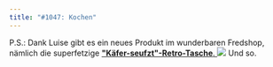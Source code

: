 ```yaml
---
title: "#1047: Kochen"
---
```


P.S.:
Dank Luise gibt es ein neues Produkt im wunderbaren Fredshop, nämlich die superfetzige <a href="http://fredshop.spreadshirt.net/de/DE/Shop/Article/Index/article/Kaefer-seufzt-7168173"><strong>"Käfer-seufzt"-Retro-Tasche</strong>.
<img src="http://www.fonflatter.de/bilder/fredshop_tasche.jpg"></a>
Und so.


